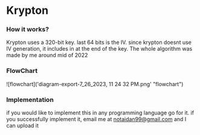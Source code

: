 # Krypton

### How it works?

Krypton uses a 320-bit key. last 64 bits is the IV.
since krypton doesnt use IV generation, it includes in at the end of the key. 
The whole algorithm was made by me around mid of 2022

### FlowChart

![flowchart]('diagram-export-7_26_2023, 11 24 32 PM.png' "flowchart")

### Implementation
if you would like to implement this in any programming language go for it. if you successfully implement it, email me at notaidan99@gmail.com and I can upload it
